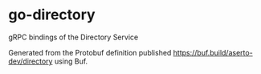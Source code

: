 # go-directory

gRPC bindings of the Directory Service

Generated from the Protobuf definition published https://buf.build/aserto-dev/directory using Buf.
